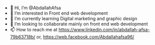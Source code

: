 - 👋 Hi, I’m @AbdallahAfsa
- 👀 I’m interested in Front end web development
- 🌱 I’m currently learning Digital marketing and graphic design 
- 💞️ I’m looking to collaborate mainly on front end web development
- 📫 How to reach me at https://www.linkedin.com/in/abdallah-afsa-79b63718b/ or, https://web.facebook.com/Abdallahafsa96/

<!---
AbdallahAfsa/AbdallahAfsa is a ✨ special ✨ repository because its `README.md` (this file) appears on your GitHub profile.
You can click the Preview link to take a look at your changes.
--->
